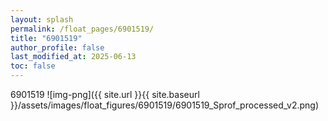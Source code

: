 ```yaml
---
layout: splash
permalink: /float_pages/6901519/
title: "6901519"
author_profile: false
last_modified_at: 2025-06-13
toc: false
---
```

 
6901519
![img-png]({{ site.url }}{{ site.baseurl }}/assets/images/float_figures/6901519/6901519_Sprof_processed_v2.png)